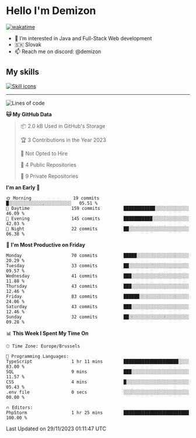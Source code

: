 # Hello I'm Demizon
[![wakatime](https://wakatime.com/badge/user/6ad1949f-d6d7-44f9-9eee-c35e54cc499b.svg)](https://wakatime.com/@6ad1949f-d6d7-44f9-9eee-c35e54cc499b)
- 👀 I’m interested in Java and Full-Stack Web development
- 🇸🇰 Slovak
- 📫 Reach me on discord: @demizon

## My skills
[![Skill icons](https://skillicons.dev/icons?i=java,js,ts,html,css,react,nextjs,tailwind,supabase,py,git,docker,linux,mysql,postgres,mongo&theme=dark)](https://github.com/Demizon3433)

---

<!--START_SECTION:waka-->
![Lines of code](https://img.shields.io/badge/From%20Hello%20World%20I%27ve%20Written-85.0%20thousand%20lines%20of%20code-blue)

**🐱 My GitHub Data** 

> 📦 2.0 kB Used in GitHub's Storage 
 > 
> 🏆 3 Contributions in the Year 2023
 > 
> 🚫 Not Opted to Hire
 > 
> 📜 4 Public Repositories 
 > 
> 🔑 9 Private Repositories 
 > 
**I'm an Early 🐤** 

```text
🌞 Morning                19 commits          █░░░░░░░░░░░░░░░░░░░░░░░░   05.51 % 
🌆 Daytime                159 commits         ████████████░░░░░░░░░░░░░   46.09 % 
🌃 Evening                145 commits         ███████████░░░░░░░░░░░░░░   42.03 % 
🌙 Night                  22 commits          ██░░░░░░░░░░░░░░░░░░░░░░░   06.38 % 
```
📅 **I'm Most Productive on Friday** 

```text
Monday                   70 commits          █████░░░░░░░░░░░░░░░░░░░░   20.29 % 
Tuesday                  33 commits          ██░░░░░░░░░░░░░░░░░░░░░░░   09.57 % 
Wednesday                41 commits          ███░░░░░░░░░░░░░░░░░░░░░░   11.88 % 
Thursday                 43 commits          ███░░░░░░░░░░░░░░░░░░░░░░   12.46 % 
Friday                   83 commits          ██████░░░░░░░░░░░░░░░░░░░   24.06 % 
Saturday                 43 commits          ███░░░░░░░░░░░░░░░░░░░░░░   12.46 % 
Sunday                   32 commits          ██░░░░░░░░░░░░░░░░░░░░░░░   09.28 % 
```


📊 **This Week I Spent My Time On** 

```text
🕑︎ Time Zone: Europe/Brussels

💬 Programming Languages: 
TypeScript               1 hr 11 mins        █████████████████████░░░░   83.00 % 
SQL                      9 mins              ███░░░░░░░░░░░░░░░░░░░░░░   11.57 % 
CSS                      4 mins              █░░░░░░░░░░░░░░░░░░░░░░░░   05.43 % 
.env file                0 secs              ░░░░░░░░░░░░░░░░░░░░░░░░░   00.00 % 

🔥 Editors: 
PhpStorm                 1 hr 25 mins        █████████████████████████   100.00 % 
```


 Last Updated on 29/11/2023 01:11:47 UTC
<!--END_SECTION:waka-->
